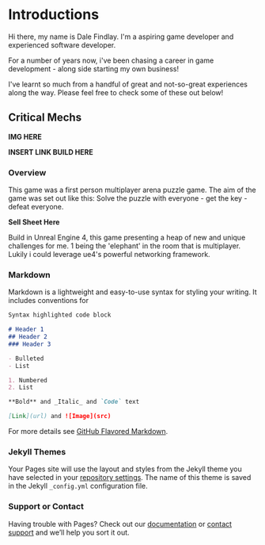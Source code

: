 # Introductions
Hi there, my name is Dale Findlay. I'm a aspiring game developer and experienced software developer.

For a number of years now, i've been chasing a career in game development - along side starting my own business!

I've learnt so much from a handful of great and not-so-great experiences along the way. Please feel free to check some of these out below!



## Critical Mechs

**IMG HERE**

**INSERT LINK BUILD HERE**

### Overview
This game was a first person multiplayer arena puzzle game. The aim of the game was set out like this: Solve the puzzle with everyone - get the key - defeat everyone.

**Sell Sheet Here**

Build in Unreal Engine 4, this game presenting a heap of new and unique challenges for me. 1 being the 'elephant' in the room that is multiplayer. Lukily i could leverage ue4's powerful networking framework.




### Markdown

Markdown is a lightweight and easy-to-use syntax for styling your writing. It includes conventions for

```markdown
Syntax highlighted code block

# Header 1
## Header 2
### Header 3

- Bulleted
- List

1. Numbered
2. List

**Bold** and _Italic_ and `Code` text

[Link](url) and ![Image](src)
```

For more details see [GitHub Flavored Markdown](https://guides.github.com/features/mastering-markdown/).

### Jekyll Themes

Your Pages site will use the layout and styles from the Jekyll theme you have selected in your [repository settings](https://github.com/dale-findlay/portfolio-website/settings). The name of this theme is saved in the Jekyll `_config.yml` configuration file.

### Support or Contact

Having trouble with Pages? Check out our [documentation](https://help.github.com/categories/github-pages-basics/) or [contact support](https://github.com/contact) and we’ll help you sort it out.

